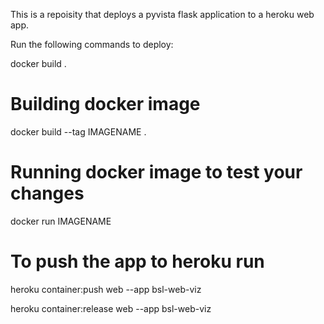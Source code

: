 This is a repoisity that deploys a pyvista flask application to a heroku web app.

Run the following commands to deploy:

docker build .

# Building docker image 
docker build --tag IMAGENAME .

# Running docker image to test your changes

docker run IMAGENAME


# To push the app to heroku run

heroku container:push web --app bsl-web-viz

heroku container:release web --app bsl-web-viz